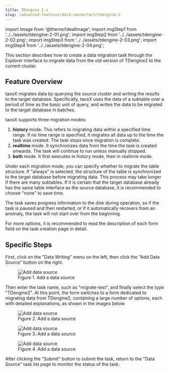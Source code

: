 ```yaml
---
title: TDengine 2.x
slug: /advanced-features/data-connectors/tdengine-2
---
```


import Image from '@theme/IdealImage';
import imgStep1 from '../../assets/tdengine-2-01.png';
import imgStep2 from '../../assets/tdengine-2-02.png';
import imgStep3 from '../../assets/tdengine-2-03.png';
import imgStep4 from '../../assets/tdengine-2-04.png';

This section describes how to create a data migration task through the Explorer interface to migrate data from the old version of TDengine2 to the current cluster.

## Feature Overview

taosX migrates data by querying the source cluster and writing the results to the target database. Specifically, taosX uses the data of a subtable over a period of time as the basic unit of query, and writes the data to be migrated to the target database in batches.

taosX supports three migration modes:

1. **history** mode. This refers to migrating data within a specified time range. If no time range is specified, it migrates all data up to the time the task was created. The task stops once migration is complete.
2. **realtime** mode. It synchronizes data from the time the task is created onwards. The task will continue to run unless manually stopped.
3. **both** mode. It first executes in history mode, then in realtime mode.

Under each migration mode, you can specify whether to migrate the table structure. If "always" is selected, the structure of the table is synchronized to the target database before migrating data. This process may take longer if there are many subtables. If it is certain that the target database already has the same table interface as the source database, it is recommended to choose "none" to save time.

The task saves progress information to the disk during operation, so if the task is paused and then restarted, or if it automatically recovers from an anomaly, the task will not start over from the beginning.

For more options, it is recommended to read the description of each form field on the task creation page in detail.

## Specific Steps

First, click on the "Data Writing" menu on the left, then click the "Add Data Source" button on the right.

<figure>
<Image img={imgStep1} alt="Add data source"/>
<figcaption>Figure 1. Add a data source</figcaption>
</figure>

Then enter the task name, such as "migrate-test", and finally select the type "TDengine2". At this point, the form switches to a form dedicated to migrating data from TDengine2, containing a large number of options, each with detailed explanations, as shown in the images below.

<figure>
<Image img={imgStep2} alt="Add data source"/>
<figcaption>Figure 2. Add a data source</figcaption>
</figure>

<figure>
<Image img={imgStep3} alt="Add data source"/>
<figcaption>Figure 3. Add a data source</figcaption>
</figure>

<figure>
<Image img={imgStep4} alt="Add data source"/>
<figcaption>Figure 4. Add a data source</figcaption>
</figure>

After clicking the "Submit" button to submit the task, return to the "Data Source" task list page to monitor the status of the task.
